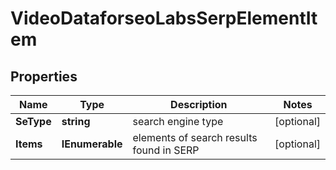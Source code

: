 # VideoDataforseoLabsSerpElementItem


## Properties

| Name | Type | Description | Notes |
|------------ | ------------- | ------------- | -------------|
**SeType** | **string** | search engine type |[optional]|
**Items** | **IEnumerable<VideoElement>** | elements of search results found in SERP |[optional]|